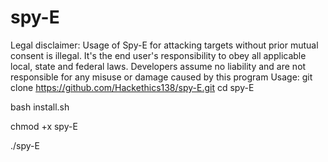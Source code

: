 # spy-E
Legal disclaimer:
Usage of Spy-E for attacking targets without prior mutual consent is illegal. It's the end user's responsibility to obey all applicable local, state and federal laws. Developers assume no liability and are not responsible for any misuse or damage caused by this program
Usage:
git clone https://github.com/Hackethics138/spy-E.git
cd spy-E

bash install.sh

chmod +x spy-E

./spy-E
